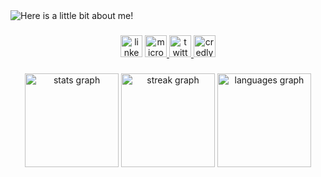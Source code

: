 <img src="https://github.com/DouglasLiebl/DouglasLiebl/blob/main/output.gif" alt="Here is a little bit about me!">

###

<div align="center">
  <a href="https://www.linkedin.com/in/douglas-liebl-1b56031a0/" target="_blank" style="text-decoration:none ">
    <img src="https://img.shields.io/static/v1?message=LinkedIn&logo=linkedin&label=&color=0077B5&logoColor=white&labelColor=&style=for-the-badge" height="35" alt="linkedin logo"  />
  </a>
  <a href="mailto:douglasliebl@outlook.com">
    <img src="https://img.shields.io/static/v1?message=Outlook&logo=microsoft-outlook&label=&color=0078D4&logoColor=white&labelColor=&style=for-the-badge" height="35" alt="microsoft-outlook logo"  />
  </a>
  <a href="https://twitter.com/sokratisps" target="_blank">
    <img src="https://img.shields.io/static/v1?message=Twitter&logo=twitter&label=&color=1DA1F2&logoColor=white&labelColor=&style=for-the-badge" height="35" alt="twitter logo"  />
  </a>
  <a href="https://www.credly.com/users/douglas-liebl.c448f647/badges" target="_blank" style="text-decoration:none ">
    <img src="https://camo.githubusercontent.com/2ef458dea991860687793fc5a6cb3a69224249a4ef6afd9dfd7754d42fd1faa3/68747470733a2f2f696d672e736869656c64732e696f2f7374617469632f76313f7374796c653d666f722d7468652d6261646765266d6573736167653d437265646c7926636f6c6f723d464636423030266c6f676f3d437265646c79266c6f676f436f6c6f723d464646464646266c6162656c3d" height="35" alt="credly logo"  />
  </a>
</div>

###

<div align="center">
  <img src="https://github-readme-stats.vercel.app/api?username=module-Douglas&hide_title=false&hide_rank=false&show_icons=true&include_all_commits=true&count_private=true&disable_animations=false&theme=catppuccin_mocha&locale=en&hide_border=true" height="150" alt="stats graph"  />
  <img src="https://streak-stats.demolab.com?user=module-Douglas&locale=en&mode=daily&theme=catppuccin_mocha&hide_border=true&border_radius=5" height="150" alt="streak graph"  />
  <img src="https://github-readme-stats.vercel.app/api/top-langs?username=module-Douglas&locale=en&hide_title=false&layout=compact&card_width=320&langs_count=6&theme=catppuccin_mocha&hide_border=true" height="150" alt="languages graph"  />
</div>
